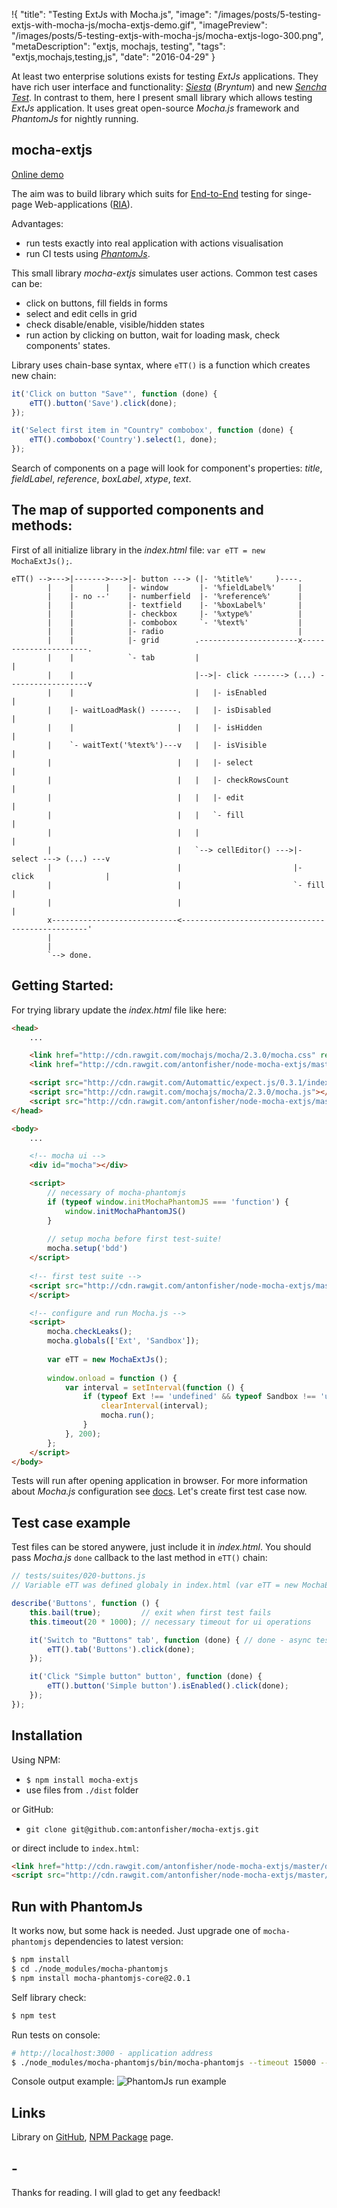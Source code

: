 !{
    "title": "Testing ExtJs with Mocha.js",
    "image": "/images/posts/5-testing-extjs-with-mocha-js/mocha-extjs-demo.gif",
    "imagePreview": "/images/posts/5-testing-extjs-with-mocha-js/mocha-extjs-logo-300.png",
    "metaDescription": "extjs, mochajs, testing",
    "tags": "extjs,mochajs,testing,js",
    "date": "2016-04-29"
}

<!-- preview -->

At least two enterprise solutions exists for testing _ExtJs_ applications.
They have rich user interface and functionality:
_[Siesta](http://www.bryntum.com/products/siesta/)_ (_Bryntum_)
and new _[Sencha Test](https://www.sencha.com/products/test/)_.
In contrast to them, here I present small library which allows testing _ExtJs_ application.
It uses great open-source _Mocha.js_ framework and _PhantomJs_ for nightly running.

<!-- /preview -->


## mocha-extjs

[Online demo](http://antonfisher.com/demo/mocha-extjs/)

The aim was to build library which suits for
[End-to-End](https://www.techopedia.com/definition/7035/end-to-end-test) testing for singe-page Web-applications
([RIA](https://en.wikipedia.org/wiki/Rich_Internet_application)).

Advantages:
- run tests exactly into real application with actions visualisation
- run CI tests using _[PhantomJs](http://phantomjs.org/)_.

This small library _mocha-extjs_ simulates user actions.
Common test cases can be:
- click on buttons, fill fields in forms 
- select and edit cells in grid
- check disable/enable, visible/hidden states
- run action by clicking on button, wait for loading mask, check components' states.

Library uses chain-base syntax, where `eTT()` is a function which creates new chain:
```javascript
it('Click on button "Save"', function (done) {
    eTT().button('Save').click(done);
});

it('Select first item in "Country" combobox', function (done) {
    eTT().combobox('Country').select(1, done);
});
```

Search of components on a page will look for component's properties:
_title_, _fieldLabel_, _reference_, _boxLabel_, _xtype_, _text_.

## The map of supported components and methods:

First of all initialize library in the _index.html_ file: `var eTT = new MochaExtJs();`.

```
eTT() -->--->|------->--->|- button ---> (|- '%title%'     )----.
        |    |       |    |- window       |- '%fieldLabel%'     |
        |    |- no --'    |- numberfield  |- '%reference%'      |
        |    |            |- textfield    |- '%boxLabel%'       |
        |    |            |- checkbox     |- '%xtype%'          |
        |    |            |- combobox     `- '%text%'           |
        |    |            |- radio                              |
        |    |            |- grid        .----------------------x----------------------.
        |    |            `- tab         |                                             |
        |    |                           |-->|- click -------> (...) ------------------v
        |    |                           |   |- isEnabled                              |
        |    |- waitLoadMask() ------.   |   |- isDisabled                             |
        |    |                       |   |   |- isHidden                               |
        |    `- waitText('%text%')---v   |   |- isVisible                              |
        |                            |   |   |- select                                 |
        |                            |   |   |- checkRowsCount                         |
        |                            |   |   |- edit                                   |
        |                            |   |   `- fill                                   |
        |                            |   |                                             |
        |                            |   `--> cellEditor() --->|- select ---> (...) ---v
        |                            |                         |- click                |
        |                            |                         `- fill                 |
        |                            |                                                 |
        x----------------------------<-------------------------------------------------'
        |
        |
        `--> done.
```

## Getting Started:

For trying library update the _index.html_ file like here:

```html
<head>
    ...

    <link href="http://cdn.rawgit.com/mochajs/mocha/2.3.0/mocha.css" rel="stylesheet"/>
    <link href="http://cdn.rawgit.com/antonfisher/node-mocha-extjs/master/dist/mocha-extjs.css" rel="stylesheet"/>

    <script src="http://cdn.rawgit.com/Automattic/expect.js/0.3.1/index.js"></script>
    <script src="http://cdn.rawgit.com/mochajs/mocha/2.3.0/mocha.js"></script>
    <script src="http://cdn.rawgit.com/antonfisher/node-mocha-extjs/master/dist/mocha-extjs.js"></script>
</head>

<body>
    ...

    <!-- mocha ui -->
    <div id="mocha"></div>

    <script>
        // necessary of mocha-phantomjs
        if (typeof window.initMochaPhantomJS === 'function') {
            window.initMochaPhantomJS()
        }
        
        // setup mocha before first test-suite!
        mocha.setup('bdd')
    </script>
    
    <!-- first test suite -->
    <script src="http://cdn.rawgit.com/antonfisher/node-mocha-extjs/master/test/suites/010-environment.js">
    </script>

    <!-- configure and run Mocha.js -->
    <script>
        mocha.checkLeaks();
        mocha.globals(['Ext', 'Sandbox']);
    
        var eTT = new MochaExtJs();
    
        window.onload = function () {
            var interval = setInterval(function () {
                if (typeof Ext !== 'undefined' && typeof Sandbox !== 'undefined') {
                    clearInterval(interval);
                    mocha.run();
                }
            }, 200);
        };
    </script>
</body>
```
Tests will run after opening application in browser.
For more information about _Mocha.js_ configuration see [docs](http://mochajs.org).
Let's create first test case now.

## Test case example

Test files can be stored anywere, just include it in _index.html_.
You should pass _Mocha.js_ `done` callback to the last method in `eTT()` chain:

```javascript
// tests/suites/020-buttons.js
// Variable eTT was defined globaly in index.html (var eTT = new MochaExtJs())

describe('Buttons', function () {
    this.bail(true);         // exit when first test fails
    this.timeout(20 * 1000); // necessary timeout for ui operations

    it('Switch to "Buttons" tab', function (done) { // done - async tests callback
        eTT().tab('Buttons').click(done);
    });

    it('Click "Simple button" button', function (done) {
        eTT().button('Simple button').isEnabled().click(done);
    });
});
```

## Installation

Using NPM:

- `$ npm install mocha-extjs`
- use files from `./dist` folder

or GitHub:

- `git clone git@github.com:antonfisher/mocha-extjs.git`

or direct include to `index.html`:

```html
<link href="http://cdn.rawgit.com/antonfisher/node-mocha-extjs/master/dist/mocha-extjs.css" rel="stylesheet"/>
<script src="http://cdn.rawgit.com/antonfisher/node-mocha-extjs/master/dist/mocha-extjs.js"></script>
```

## Run with PhantomJs

It works now, but some hack is needed.
Just upgrade one of `mocha-phantomjs` dependencies to latest version:

```bash
$ npm install
$ cd ./node_modules/mocha-phantomjs
$ npm install mocha-phantomjs-core@2.0.1
```

Self library check:

```bash
$ npm test
```

Run tests on console:

```bash
# http://localhost:3000 - application address
$ ./node_modules/mocha-phantomjs/bin/mocha-phantomjs --timeout 15000 --path ./node_modules/phantomjs/bin/phantomjs --view 1024x768 http://localhost:3000
```
Console output example:
![PhantomJs run example](/images/posts/5-testing-extjs-with-mocha-js/mocha-extjs-phantomjs.png)

## Links

Library on [GitHub](https://github.com/antonfisher/mocha-extjs),
[NPM Package](https://www.npmjs.com/package/mocha-extjs) page.

## -

Thanks for reading. I will glad to get any feedback!
